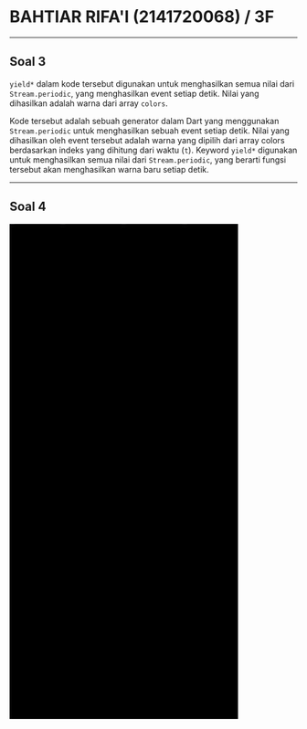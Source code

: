 # BAHTIAR RIFA'I (2141720068) / 3F

---

## Soal 3

`yield*` dalam kode tersebut digunakan untuk menghasilkan semua nilai dari `Stream.periodic`, yang menghasilkan event setiap detik. Nilai yang dihasilkan adalah warna dari array `colors`.

Kode tersebut adalah sebuah generator dalam Dart yang menggunakan `Stream.periodic` untuk menghasilkan sebuah event setiap detik. Nilai yang dihasilkan oleh event tersebut adalah warna yang dipilih dari array colors berdasarkan indeks yang dihitung dari waktu (`t`). Keyword `yield*` digunakan untuk menghasilkan semua nilai dari `Stream.periodic`, yang berarti fungsi tersebut akan menghasilkan warna baru setiap detik.

---

## Soal 4

<img src="docs/soal-4.gif" style="width: 400px" alt='Screenshot hasil soal 4'>